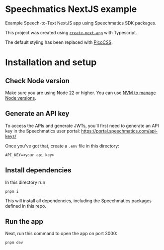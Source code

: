 # Speechmatics NextJS example

Example Speech-to-Text NextJS app using Speechmatics SDK packages.

This project was created using [`create-next-app`](https://nextjs.org/docs/app/api-reference/cli/create-next-app) with Typescript.

The default styling has been replaced with [PicoCSS](https://picocss.com/).

# Installation and setup

## Check Node version

Make sure you are using Node 22 or higher. You can use [NVM to manage Node versions](https://github.com/nvm-sh/nvm?tab=readme-ov-file#install--update-script).

## Generate an API key

To access the APIs and generate JWTs, you'll first need to generate an API key in the Speechmatics  user portal: https://portal.speechmatics.com/api-keys/

Once you've got that, create a `.env` file in this directory:

```
API_KEY=<your api key>
```

## Install dependencies

In this directory run

```
pnpm i
```

This will install all dependencies, including the Speechmatics packages defined in this repo.

## Run the app

Next, run this command to open the app on port 3000:

```
pnpm dev
```
